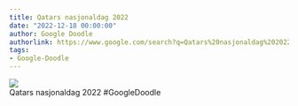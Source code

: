 ```yaml
---
title: Qatars nasjonaldag 2022
date: "2022-12-18 00:00:00"
author: Google Doodle
authorlink: https://www.google.com/search?q=Qatars%20nasjonaldag%202022
tags:
- Google-Doodle
---
```

<img src="https://www.google.com/logos/doodles/2022/qatar-national-day-2022-6753651837109675-law.gif" referrerpolicy="no-referrer"><br>Qatars nasjonaldag 2022 #GoogleDoodle